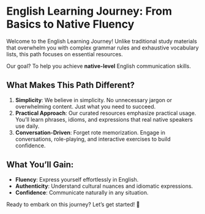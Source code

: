# English Learning Journey: From Basics to Native Fluency

Welcome to the English Learning Journey! Unlike traditional study materials that overwhelm you with complex grammar rules and exhaustive vocabulary lists, this path focuses on essential resources. 

Our goal? To help you achieve **native-level** English communication skills.

## What Makes This Path Different?

1. **Simplicity**: We believe in simplicity. No unnecessary jargon or overwhelming content. Just what you need to succeed.
2. **Practical Approach**: Our curated resources emphasize practical usage. You’ll learn phrases, idioms, and expressions that real native speakers use daily.
3. **Conversation-Driven**: Forget rote memorization. Engage in conversations, role-playing, and interactive exercises to build confidence.

## What You’ll Gain:

- **Fluency**: Express yourself effortlessly in English.
- **Authenticity**: Understand cultural nuances and idiomatic expressions.
- **Confidence**: Communicate naturally in any situation.

Ready to embark on this journey? Let’s get started! 🌟
